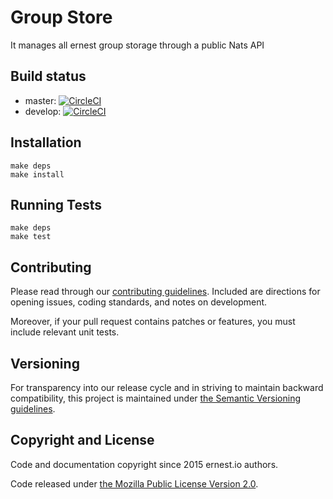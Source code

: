 # Group Store

It manages all ernest group storage through a public Nats API

## Build status

* master:  [![CircleCI](https://circleci.com/gh/ernestio/group-store/tree/master.svg?style=svg)](https://circleci.com/gh/ernestio/group-store/tree/master)
* develop: [![CircleCI](https://circleci.com/gh/ernestio/group-store/tree/develop.svg?style=svg)](https://circleci.com/gh/ernestio/group-store/tree/develop)

## Installation

```
make deps
make install
```

## Running Tests

```
make deps
make test
```

## Contributing

Please read through our
[contributing guidelines](CONTRIBUTING.md).
Included are directions for opening issues, coding standards, and notes on
development.

Moreover, if your pull request contains patches or features, you must include
relevant unit tests.

## Versioning

For transparency into our release cycle and in striving to maintain backward
compatibility, this project is maintained under [the Semantic Versioning guidelines](http://semver.org/).

## Copyright and License

Code and documentation copyright since 2015 ernest.io authors.

Code released under
[the Mozilla Public License Version 2.0](LICENSE).
